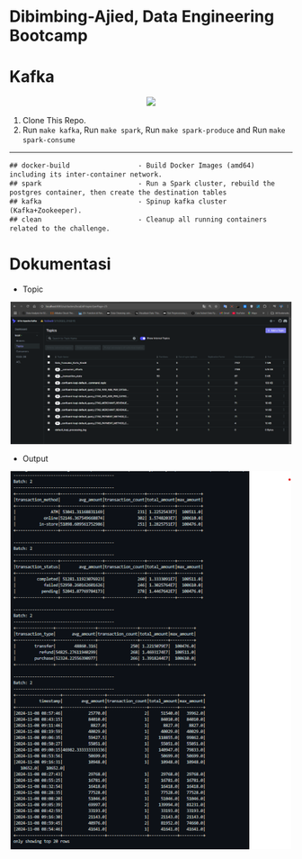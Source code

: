 # Dibimbing-Ajied, Data Engineering Bootcamp

# Kafka

<div style="text-align: center;">
  <img src="https://kafka.apache.org/images/apache-kafka.png" width="350">
</div>

1. Clone This Repo.
2. Run `make kafka`, Run `make spark`, Run `make spark-produce` and Run `make spark-consume`

---
```
## docker-build                 - Build Docker Images (amd64) including its inter-container network.
## spark                        - Run a Spark cluster, rebuild the postgres container, then create the destination tables
## kafka                        - Spinup kafka cluster (Kafka+Zookeeper).
## clean                        - Cleanup all running containers related to the challenge.
```

# Dokumentasi

- Topic
<div style="text-align: center;">
    <img src="./images/kafka.png" alt="Architecture Overview" width="500"/>
</div>

- Output
<div style="text-align: center;">
    <img src="./images/output_new.png" alt="Architecture Overview" width="500"/>
</div>
